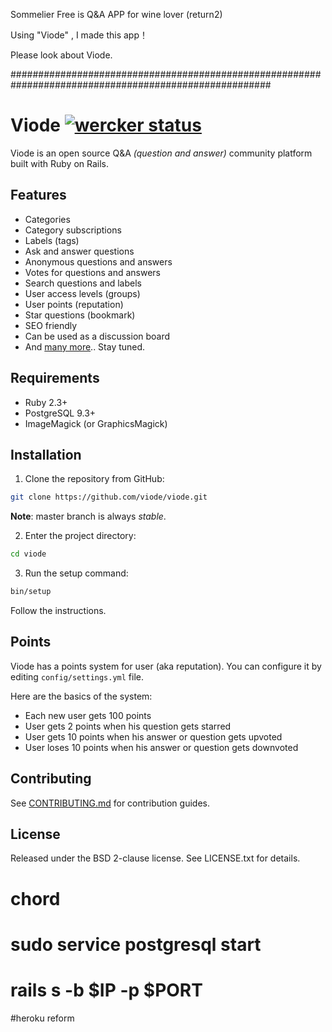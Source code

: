 Sommelier Free is Q&A APP for wine lover (return2)

Using "Viode" , I made  this app！

Please look about Viode.

#######################################################################################################

# Viode [![wercker status](https://app.wercker.com/status/daf9e5e93d529ec0e3435fc36c4347d4/s/master "wercker status")](https://app.wercker.com/project/byKey/daf9e5e93d529ec0e3435fc36c4347d4)

Viode is an open source Q&A _(question and answer)_ community platform built
with Ruby on Rails.

## Features

+ Categories
+ Category subscriptions
+ Labels (tags)
+ Ask and answer questions
+ Anonymous questions and answers
+ Votes for questions and answers
+ Search questions and labels
+ User access levels (groups)
+ User points (reputation)
+ Star questions (bookmark)
+ SEO friendly
+ Can be used as a discussion board
+ And [many more](https://github.com/viode/viode/labels/feature).. Stay tuned.

## Requirements

- Ruby 2.3+
- PostgreSQL 9.3+
- ImageMagick (or GraphicsMagick)

## Installation

1. Clone the repository from GitHub:

  ```sh
  git clone https://github.com/viode/viode.git
  ```

  **Note**: master branch is always _stable_.

2. Enter the project directory:

  ```sh
  cd viode
  ```

3. Run the setup command:

  ```sh
  bin/setup
  ```

  Follow the instructions.

## Points

Viode has a points system for user (aka reputation). You can configure it by
editing `config/settings.yml` file.  

Here are the basics of the system:

* Each new user gets 100 points
* User gets 2 points when his question gets starred
* User gets 10 points when his answer or question gets upvoted
* User loses 10 points when his answer or question gets downvoted

## Contributing

See
[CONTRIBUTING.md](https://github.com/viode/viode/blob/master/CONTRIBUTING.md)
for contribution guides.

## License

Released under the BSD 2-clause license. See LICENSE.txt for details.

# chord
# sudo service postgresql start
# rails s -b $IP -p $PORT
#heroku reform